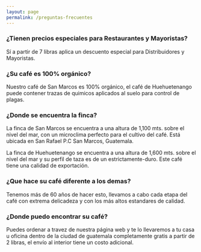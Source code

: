 ```yaml
---
layout: page
permalink: /preguntas-frecuentes
---
```

<div class="container" id="faq">
	<div class="row">
		<div class="col-md-6 col-md-offset-3 col-xs-12">
			<h3>¿Tienen precios especiales para Restaurantes y Mayoristas?</h3>
			<p>S&iacute; a partir de 7 libras aplica un descuento especial para Distribuidores y Mayoristas.</p>
		</div>	
	</div>
	<div class="row">
		<div class="col-md-6 col-md-offset-3 col-xs-12">
			<h3>¿Su café es 100% org&aacute;nico?</h3>
			<p>Nuestro caf&eacute; de San Marcos es 100% org&aacute;nico, el caf&eacute; de Huehuetenango puede contener trazas de quimicos aplicados al suelo para control de plagas.</p>
		</div>	
	</div>
	<div class="row">
		<div class="col-md-6 col-md-offset-3 col-xs-12">
			<h3>¿Donde se encuentra la finca?</h3>
			<p>La finca de San Marcos se encuentra a una altura de 1,100 mts. sobre el nivel del mar, con un microclima perfecto para el cultivo del caf&eacute;. Est&aacute; ubicada en San Rafael P.C San Marcos, Guatemala.</p>
    <p>La finca de Huehuetenango se encuentra a una altura de 1,600 mts. sobre el nivel del mar y su perfil de taza es de un estrictamente-duro. Este caf&eacute; tiene una calidad de exportaci&oacute;n.</p>
		</div>	
	</div>
	<div class="row">
		<div class="col-md-6 col-md-offset-3 col-xs-12">
			<h3>¿Que hace su caf&eacute; diferente a los demas?</h3>
			<p>Tenemos m&aacute;s de 60 años de hacer esto, llevamos a cabo cada etapa del café con extrema delicadeza y con los m&aacute;s altos estandares de calidad. </p>
		</div>	
	</div>
	<div class="row">
		<div class="col-md-6 col-md-offset-3 col-xs-12">
			<h3>¿Donde puedo encontrar su caf&eacute;?</h3>
			<p>Puedes ordenar a travez de nuestra p&aacute;gina web y te lo llevaremos a tu casa u oficina dentro de la ciudad de guatemala completamente gratis a partir de 2 libras, el envío al interior tiene un costo adicional. </p>
		</div>	
	</div>
</div>